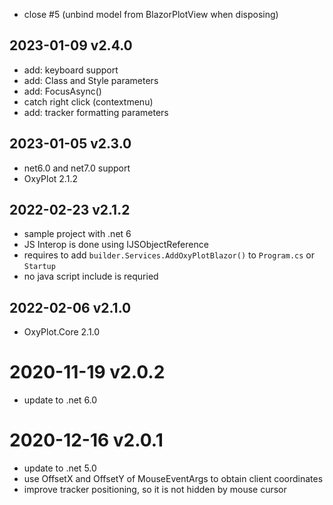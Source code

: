 - close #5 (unbind model from BlazorPlotView when disposing)

## 2023-01-09 v2.4.0

- add: keyboard support
- add: Class and Style parameters
- add: FocusAsync()
- catch right click (contextmenu)
- add: tracker formatting parameters

## 2023-01-05 v2.3.0

- net6.0 and net7.0 support
- OxyPlot 2.1.2

## 2022-02-23 v2.1.2

- sample project with .net 6
- JS Interop is done using IJSObjectReference
- requires to add `builder.Services.AddOxyPlotBlazor()` to `Program.cs` or `Startup`
- no java script include is requried

## 2022-02-06 v2.1.0

- OxyPlot.Core 2.1.0

# 2020-11-19 v2.0.2

- update to .net 6.0

# 2020-12-16 v2.0.1

- update to .net 5.0
- use OffsetX and OffsetY of MouseEventArgs to obtain client coordinates
- improve tracker positioning, so it is not hidden by mouse cursor
